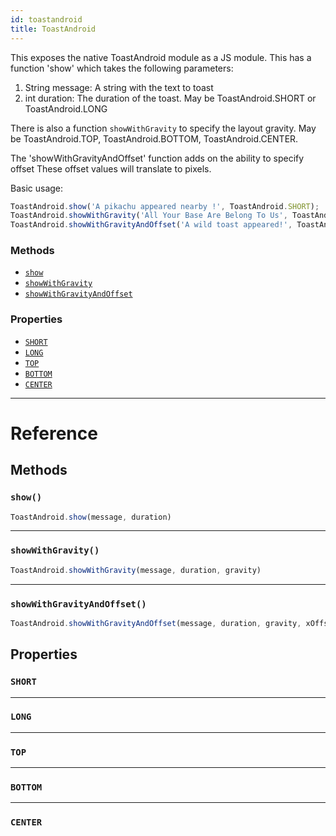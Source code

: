 ```yaml
---
id: toastandroid
title: ToastAndroid
---
```


This exposes the native ToastAndroid module as a JS module. This has a function 'show'
which takes the following parameters:

1. String message: A string with the text to toast
2. int duration: The duration of the toast. May be ToastAndroid.SHORT or ToastAndroid.LONG

There is also a function `showWithGravity` to specify the layout gravity. May be
ToastAndroid.TOP, ToastAndroid.BOTTOM, ToastAndroid.CENTER.

The 'showWithGravityAndOffset' function adds on the ability to specify offset
These offset values will translate to pixels.

Basic usage:

```javascript
ToastAndroid.show('A pikachu appeared nearby !', ToastAndroid.SHORT);
ToastAndroid.showWithGravity('All Your Base Are Belong To Us', ToastAndroid.SHORT, ToastAndroid.CENTER);
ToastAndroid.showWithGravityAndOffset('A wild toast appeared!', ToastAndroid.LONG, ToastAndroid.BOTTOM, 25, 50);
```


### Methods

- [`show`](docs/toastandroid.html#show)
- [`showWithGravity`](docs/toastandroid.html#showwithgravity)
- [`showWithGravityAndOffset`](docs/toastandroid.html#showwithgravityandoffset)


### Properties

- [`SHORT`](docs/toastandroid.html#short)
- [`LONG`](docs/toastandroid.html#long)
- [`TOP`](docs/toastandroid.html#top)
- [`BOTTOM`](docs/toastandroid.html#bottom)
- [`CENTER`](docs/toastandroid.html#center)




---

# Reference

## Methods

### `show()`

```javascript
ToastAndroid.show(message, duration)
```



---

### `showWithGravity()`

```javascript
ToastAndroid.showWithGravity(message, duration, gravity)
```



---

### `showWithGravityAndOffset()`

```javascript
ToastAndroid.showWithGravityAndOffset(message, duration, gravity, xOffset, yOffset)
```



## Properties

### `SHORT`

---

### `LONG`

---

### `TOP`

---

### `BOTTOM`


---

### `CENTER`


